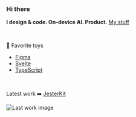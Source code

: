### Hi there

**I design & code. On-device AI. Product.** [My stuff](https://www.hugoduprez.com/)

   

🦖 Favorite toys
- [Figma](https://www.figma.com/)
- [Svelte](https://svelte.dev/repl/hello-world?version=3)
- [TypeScript](https://www.typescriptlang.org/)

  

Latest work ➡️ [JesterKit]([https://www.texturelab.xyz/](https://github.com/Hugo-Dz/exe))

![Last work image](https://hdzmedia.xyz/wormhole.png)
